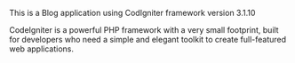 This is a Blog application using CodIgniter framework version 3.1.10

CodeIgniter is a powerful PHP framework with a very small footprint, built for developers who need a simple and elegant toolkit to create full-featured web applications.
